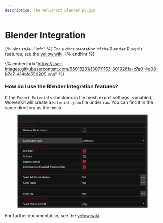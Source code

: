 ```yaml
---
description: The Wolvenkit Blender plugin
---
```


# Blender Integration

{% hint style="info" %}
For a documentation of the Blender Plugin's features, see the [yellow wiki](http://127.0.0.1:5000/s/4gzcGtLrr90pVjAWVdTc/for-mod-creators/modding-tools/wolvenkit-blender-io-suite).
{% endhint %}

{% embed url="https://user-images.githubusercontent.com/65016231/130711162-301926fa-c7a0-4e08-b7c7-414bfa558205.png" %}

### How do I use the Blender integration features?

If the `Export Materials` checkbox in the mesh export settings is enabled, WolvenKit will create a `Material.json` file under `raw`. You can find it in the same directory as the mesh.

<figure><img src="../../.gitbook/assets/meshexportoptions.png" alt=""><figcaption></figcaption></figure>

For further documentation, see the [yellow wiki](http://127.0.0.1:5000/s/4gzcGtLrr90pVjAWVdTc/for-mod-creators/modding-tools/wolvenkit-blender-io-suite).
